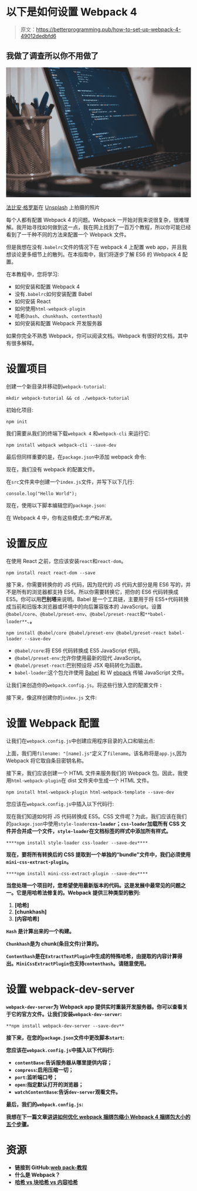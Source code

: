 # 以下是如何设置 Webpack 4

> 原文：<https://betterprogramming.pub/how-to-set-up-webpack-4-49012dedbfd6>

## 我做了调查所以你不用做了

![](img/bad17d3184e800cead7d07ce5e9def24.png)

[法比安·格罗斯](https://unsplash.com/@grohsfabian?utm_source=unsplash&utm_medium=referral&utm_content=creditCopyText)在 [Unsplash](https://unsplash.com/search/photos/code?utm_source=unsplash&utm_medium=referral&utm_content=creditCopyText) 上拍摄的照片

每个人都有配置 Webpack 4 的问题。Webpack 一开始对我来说很复杂，很难理解。我开始寻找如何做到这一点，我在网上找到了一百万个教程，所以你可能已经看到了一千种不同的方法来配置一个 Webpack 文件。

但是我想在没有`.babelrc`文件的情况下在 webpack 4 上配置 web app，并且我想谈论更多细节上的散列。在本指南中，我们将逐步了解 ES6 的 Webpack 4 配置。

在本教程中，您将学习:

*   如何安装和配置 Webpack 4
*   没有`.babelrc`如何安装配置 Babel
*   如何安装 React
*   如何使用`html-webpack-plugin`
*   哈希(`hash`、`chunkhash`、`contenthash`)
*   如何安装和配置 Webpack 开发服务器

如果你完全不熟悉 Webpack，你可以阅读文档。Webpack 有很好的文档，其中有很多解释。

# 设置项目

创建一个新目录并移动到`webpack-tutorial`:

```
mkdir webpack-tutorial && cd ./webpack-tutorial
```

初始化项目:

```
npm init
```

我们需要从我们的终端下载`webpack 4` 和`webpack-cli` 来运行它:

```
npm install webpack webpack-cli --save-dev
```

最后但同样重要的是，在`package.json`中添加 webpack 命令:

现在，我们没有 webpack 的配置文件。

在`src`文件夹中创建一个`index.js`文件，并写下以下几行:

```
console.log("Hello World");
```

现在，使用以下脚本编辑您的`package.json`:

在 Webpack 4 中，你有这些模式:*生产*和*开发*。

# **设置反应**

在使用 React 之前，您应该安装`react`和`react-dom`。

```
npm install react react-dom --save
```

接下来，你需要转换你的 JS 代码，因为现代的 JS 代码大部分是用 ES6 写的，并不是所有的浏览器都支持 ES6。所以你需要转换它，把你的 ES6 代码转换成 ES5。你可以用**巴别塔**来说明。Babel 是一个工具链，主要用于将 ES5+代码转换成当前和旧版本浏览器或环境中的向后兼容版本的 JavaScript。设置`@babel/core`、`@babel/preset-env`、`@babel/preset-react`和`**babel-loader**`、**。**

```
npm install @babel/core @babel/preset-env @babel/preset-react babel-loader --save-dev
```

*   `@babel/core`:将 ES6 代码转换成 ES5 JavaScript 代码。
*   `@babel/preset-env`:允许你使用最新的现代 JavaScript。
*   `@babel/preset-react`:巴别预设将 JSX 电码转化为函数。
*   `babel-loader`:这个包允许使用 [Babel](https://github.com/babel/babel) 和 W [ebpack](https://github.com/webpack/webpack) 传输 JavaScript 文件。

让我们来创造你的`webpack.config.js`。将这些行放入您的配置文件 **:**

接下来，像这样创建你的`index.js` 文件:

# **设置 Webpack 配置**

让我们在`webpack.config.js`中创建应用程序目录的入口和输出点:

上面，我们用`filename: "[name].js"`定义了`filename`。该名称将是`app.js`,因为 Webpack 将它取自条目密钥名称。

接下来，我们应该创建一个 HTML 文件来服务我们的 Webpack 包。因此，我使用`html-webpack-plugin`在 dist 文件夹中生成一个 HTML 文件。

```
npm install html-webpack-plugin html-webpack-template --save-dev
```

您应该在`webpack.config.js`中插入以下代码行:

现在我们知道如何将 JS 代码转换成 ES5。CSS 文件呢？为此，我们应该在我们的`package.json`中使用`style-loader`****`css-loader`**；`css-loader`加载所有 CSS 文件并合并成一个文件，`style-loader`在文档标签的样式中添加所有样式。******

```
****npm install style-loader css-loader --save-dev****
```

******现在，要将所有转换后的 CSS 提取到一个单独的“bundle”文件中，我们必须使用`mini-css-extract-plugin`。******

```
****npm install mini-css-extract-plugin --save-dev****
```

******当您处理一个项目时，您希望使用最新版本的代码。这是发展中最常见的问题之一。它是用哈希法修复的。Webpack 提供三种类型的散列:******

1.  ******[哈希]******
2.  ******[chunkhash]******
3.  ******[内容哈希]******

******`Hash` 是计算出来的一个构建。******

****`Chunkhash`是为 chunk(条目文件)计算的。****

****`Contenthash`是在`ExtractTextPlugin`中生成的特殊哈希，由提取的内容计算得出。`MiniCssExtractPlugin`也支持`contenthash`。请随意使用。****

# ******设置 webpack-dev-server******

****`webpack-dev-server`为 Webpack app 提供实时重装开发服务器。你可以查看关于它的官方文件。让我们安装`webpack-dev-server`:****

```
**npm install webpack-dev-server --save-dev**
```

****接下来，在您的`package.json`文件中更改脚本`start`:****

****您应该在`webpack.config.js`中插入以下代码行:****

*   ****`contentBase`:告诉服务器从哪里提供内容；****
*   ****`compress`:启用压缩一切；****
*   ****`port`:监听端口号；****
*   ****`open`:指定默认打开的浏览器；****
*   ****`watchContentBase`:告诉`dev-server`观看文件。****

****最后，我们的`webpack.config.js`:****

****我想在下一篇文章[讲讲如何优化 webpack 捆绑包缩小 Webpack 4 捆绑包大小的五个步骤](https://medium.com/@gapur.kassym/five-steps-to-reduce-webpack-bundle-size-8aebcd8e1562)。****

# ****资源****

*   ****链接到 GitHub:[web pack-教程](https://github.com/Gapur/webpack-tutorial)****
*   ****什么是 Webpack？****
*   ****[哈希 vs 块哈希 vs 内容哈希](https://medium.com/@sahilkkrazy/hash-vs-chunkhash-vs-contenthash-e94d38a32208)****